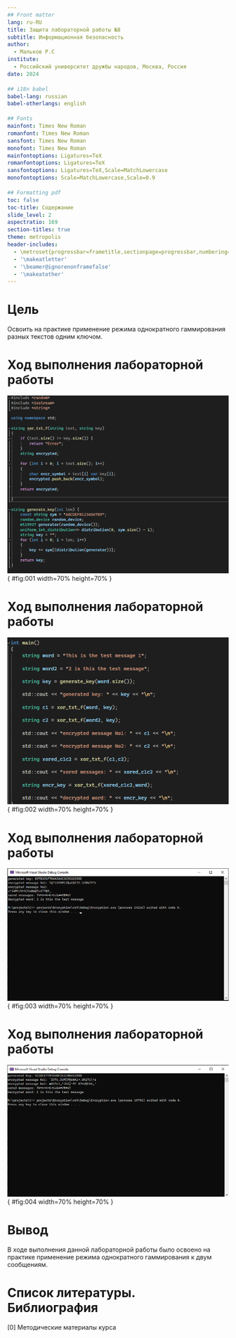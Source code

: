 ```yaml
---
## Front matter
lang: ru-RU
title: Защита лабораторной работы №8
subtitle: Информационная безопасность
author:
  - Мальков Р.С
institute:
  - Российский университет дружбы народов, Москва, Россия
date: 2024

## i18n babel
babel-lang: russian
babel-otherlangs: english

## Fonts
mainfont: Times New Roman
romanfont: Times New Roman
sansfont: Times New Roman
monofont: Times New Roman
mainfontoptions: Ligatures=TeX
romanfontoptions: Ligatures=TeX
sansfontoptions: Ligatures=TeX,Scale=MatchLowercase
monofontoptions: Scale=MatchLowercase,Scale=0.9

## Formatting pdf
toc: false
toc-title: Содержание
slide_level: 2
aspectratio: 169
section-titles: true
theme: metropolis
header-includes:
  - \metroset{progressbar=frametitle,sectionpage=progressbar,numbering=fraction}
  - '\makeatletter'
  - '\beamer@ignorenonframefalse'
  - '\makeatother'
---
```



# Цель

Освоить на практике применение режима однократного гаммирования разных текстов одним ключом.


# Ход выполнения лабораторной работы

![(рис. 1. Программный код приложения, реализующего режим однократного гаммирования)](image/Screenshot_1.PNG){ #fig:001 width=70% height=70% }


# Ход выполнения лабораторной работы

![(рис. 2. Программный код приложения, реализующего режим однократного гаммирования)](image/Screenshot_2.PNG){ #fig:002 width=70% height=70% }


# Ход выполнения лабораторной работы

![(рис. 3. Результат)](image/Screenshot_3.PNG){ #fig:003 width=70% height=70% }


# Ход выполнения лабораторной работы

![(рис. 4. Результат)](image/Screenshot_4.PNG){ #fig:004 width=70% height=70% }

# Вывод

В ходе выполнения данной лабораторной работы было освоено на практике применение режима однократного гаммирования к двум сообщениям.

# Список литературы. Библиография

[0] Методические материалы курса
